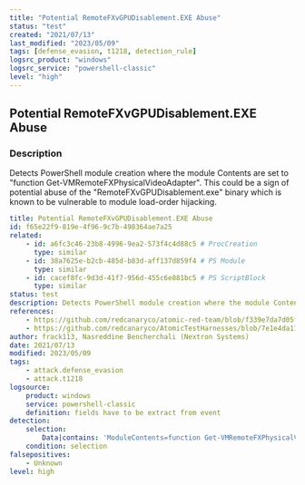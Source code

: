 ```yaml
---
title: "Potential RemoteFXvGPUDisablement.EXE Abuse"
status: "test"
created: "2021/07/13"
last_modified: "2023/05/09"
tags: [defense_evasion, t1218, detection_rule]
logsrc_product: "windows"
logsrc_service: "powershell-classic"
level: "high"
---
```


## Potential RemoteFXvGPUDisablement.EXE Abuse

### Description

Detects PowerShell module creation where the module Contents are set to "function Get-VMRemoteFXPhysicalVideoAdapter". This could be a sign of potential abuse of  the "RemoteFXvGPUDisablement.exe" binary which is known to be vulnerable to module load-order hijacking.

```yml
title: Potential RemoteFXvGPUDisablement.EXE Abuse
id: f65e22f9-819e-4f96-9c7b-498364ae7a25
related:
    - id: a6fc3c46-23b8-4996-9ea2-573f4c4d88c5 # ProcCreation
      type: similar
    - id: 38a7625e-b2cb-485d-b83d-aff137d859f4 # PS Module
      type: similar
    - id: cacef8fc-9d3d-41f7-956d-455c6e881bc5 # PS ScriptBlock
      type: similar
status: test
description: Detects PowerShell module creation where the module Contents are set to "function Get-VMRemoteFXPhysicalVideoAdapter". This could be a sign of potential abuse of  the "RemoteFXvGPUDisablement.exe" binary which is known to be vulnerable to module load-order hijacking.
references:
    - https://github.com/redcanaryco/atomic-red-team/blob/f339e7da7d05f6057fdfcdd3742bfcf365fee2a9/atomics/T1218/T1218.md
    - https://github.com/redcanaryco/AtomicTestHarnesses/blob/7e1e4da116801e3d6fcc6bedb207064577e40572/TestHarnesses/T1218_SignedBinaryProxyExecution/InvokeRemoteFXvGPUDisablementCommand.ps1
author: frack113, Nasreddine Bencherchali (Nextron Systems)
date: 2021/07/13
modified: 2023/05/09
tags:
    - attack.defense_evasion
    - attack.t1218
logsource:
    product: windows
    service: powershell-classic
    definition: fields have to be extract from event
detection:
    selection:
        Data|contains: 'ModuleContents=function Get-VMRemoteFXPhysicalVideoAdapter {'
    condition: selection
falsepositives:
    - Unknown
level: high

```
